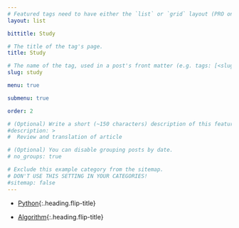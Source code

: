 ```yaml
---
# Featured tags need to have either the `list` or `grid` layout (PRO only).
layout: list

bittitle: Study

# The title of the tag's page.
title: Study

# The name of the tag, used in a post's front matter (e.g. tags: [<slug>]).
slug: study

menu: true

submenu: true

order: 2

# (Optional) Write a short (~150 characters) description of this featured tag.
#description: >
#  Review and translation of article

# (Optional) You can disable grouping posts by date.
# no_groups: true

# Exclude this example category from the sitemap.
# DON'T USE THIS SETTING IN YOUR CATEGORIES!
#sitemap: false
---
```

* [Python]{:.heading.flip-title} 

* [Algorithm]{:.heading.flip-title} 

[Python]: /python/

[Algorithm]: /algorithm/
